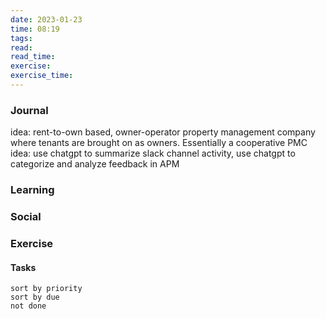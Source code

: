 ```yaml
---
date: 2023-01-23
time: 08:19
tags: 
read:
read_time:
exercise:
exercise_time:
---
```


### Journal
idea: rent-to-own based, owner-operator property management company where tenants are brought on as owners. Essentially a cooperative PMC
idea: use chatgpt to summarize slack channel activity, use chatgpt to categorize and analyze feedback in APM


### Learning

### Social

### Exercise

#### Tasks












```tasks
sort by priority
sort by due
not done
```